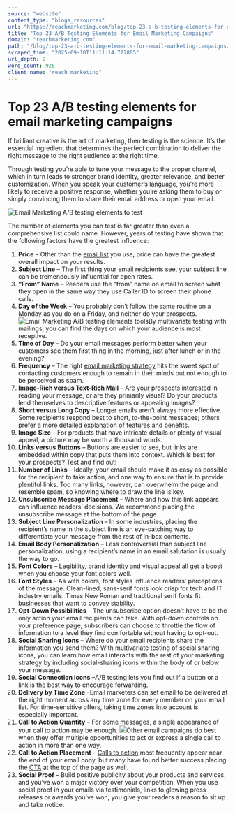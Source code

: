 ```yaml
---
source: "website"
content_type: "blogs_resources"
url: "https://reachmarketing.com/blog/top-23-a-b-testing-elements-for-email-marketing-campaigns/"
title: "Top 23 A/B Testing Elements for Email Marketing Campaigns"
domain: "reachmarketing.com"
path: "/blog/top-23-a-b-testing-elements-for-email-marketing-campaigns/"
scraped_time: "2025-09-10T11:11:14.727805"
url_depth: 2
word_count: 926
client_name: "reach_marketing"
---
```


# Top 23 A/B testing elements for email marketing campaigns

If brilliant creative is the art of marketing, then testing is the science. It’s the essential ingredient that determines the perfect combination to deliver the right message to the right audience at the right time.

Through testing you’re able to tune your message to the proper channel, which in turn leads to stronger brand identity, greater relevance, and better customization. When you speak your customer’s language, you’re more likely to receive a positive response, whether you’re asking them to buy or simply convincing them to share their email address or open your email.

![Email Marketing A/B testing elements to test](https://reachmarketing.com/wp-content/uploads/2019/07/email-marketing-testing.png "Email Marketing A/B testing elements to test")

The number of elements you can test is far greater than even a comprehensive list could name. However, years of testing have shown that the following factors have the greatest influence:

1.  **Price** – Other than the [email list](https://reachmarketing.com/business-mailing-lists/) you use, price can have the greatest overall impact on your results.
2.  **Subject Line** – The first thing your email recipients see, your subject line can be tremendously influential for open rates.
3.  **“From” Name** – Readers use the “from” name on email to screen what they open in the same way they use Caller ID to screen their phone calls.
4.  **Day of the Week** – You probably don’t follow the same routine on a Monday as you do on a Friday, and neither do your prospects. ![Email Marketing A/B testing elements tools](https://reachmarketing.com/wp-content/uploads/2019/07/email-testing.png "Email Marketing A/B testing elements tools")By multivariate testing with mailings, you can find the days on which your audience is most receptive.
5.  **Time of Day** – Do your email messages perform better when your customers see them first thing in the morning, just after lunch or in the evening?
6.  **Frequency** – The right [email marketing strategy](https://reachmarketing.com/email-marketing-agency/) hits the sweet spot of contacting customers enough to remain in their minds but not enough to be perceived as spam.
7.  **Image-Rich versus Text-Rich Mail** – Are your prospects interested in reading your message, or are they primarily visual? Do your products lend themselves to descriptive features or appealing images?
8.  **Short versus Long Copy** – Longer emails aren’t always more effective. Some recipients respond best to short, to-the-point messages; others prefer a more detailed explanation of features and benefits.
9.  **Image Size** – For products that have intricate details or plenty of visual appeal, a picture may be worth a thousand words.
10.  **Links versus Buttons** – Buttons are easier to see, but links are embedded within copy that puts them into context. Which is best for your prospects? Test and find out!
11.  **Number of Links** – Ideally, your email should make it as easy as possible for the recipient to take action, and one way to ensure that is to provide plentiful links. Too many links, however, can overwhelm the page and resemble spam, so knowing where to draw the line is key.
12.  **Unsubscribe Message Placement** – Where and how this link appears can influence readers’ decisions. We recommend placing the unsubscribe message at the bottom of the page.
13.  **Subject Line Personalization** – In some industries, placing the recipient’s name in the subject line is an eye-catching way to differentiate your message from the rest of in-box contents.
14.  **Email Body Personalization** – Less controversial than subject line personalization, using a recipient’s name in an email salutation is usually the way to go.
15.  **Font Colors** – Legibility, brand identity and visual appeal all get a boost when you choose your font colors well.
16.  **Font Styles** – As with colors, font styles influence readers’ perceptions of the message. Clean-lined, sans-serif fonts look crisp for tech and IT industry emails. Times New Roman and traditional serif fonts fit businesses that want to convey stability.
17.  **Opt-Down Possibilities** – The unsubscribe option doesn’t have to be the only action your email recipients can take. With opt-down controls on your preference page, subscribers can choose to throttle the flow of information to a level they find comfortable without having to opt-out.
18.  **Social Sharing Icons** – Where do your email recipients share the information you send them? With multivariate testing of social sharing icons, you can learn how email interacts with the rest of your marketing strategy by including social-sharing icons within the body of or below your message.
19.  **Social Connection Icons** –A/B testing lets you find out if a button or a link is the best way to encourage forwarding.
20.  **Delivery by Time Zone** –Email marketers can set email to be delivered at the right moment across any time zone for every member on your email list. For time-sensitive offers, taking time zones into account is especially important.
21.  **Call to Action Quantity** – For some messages, a single appearance of your call to action may be enough. ![](https://reachmarketing.com/wp-content/uploads/2019/07/call-to-action.png)Other email campaigns do best when they offer multiple opportunities to act or express a single call to action in more than one way.
22.  **Call to Action Placement** – [Calls to action](https://unrealwebmarketing.com/cta-creation-strategy-increase-clicks-without-dropping-traffic/) most frequently appear near the end of your email copy, but many have found better success placing the [CTA](https://unrealwebmarketing.com/cta-creation-strategy-increase-clicks-without-dropping-traffic/) at the top of the page as well.
23.  **Social Proof** – Build positive publicity about your products and services, and you’ve won a major victory over your competition. When you use social proof in your emails via testimonials, links to glowing press releases or awards you’ve won, you give your readers a reason to sit up and take notice.